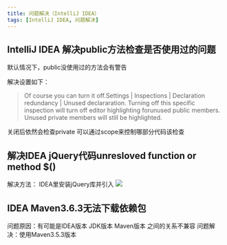 ```yaml
---
title: 问题解决（IntelliJ IDEA）
tags: [IntelliJ IDEA, 问题解决]
---
```


## IntelliJ IDEA 解决public方法检查是否使用过的问题

默认情况下，public没使用过的方法会有警告

解决设置如下：
> Of course you can turn it off.Settings | Inspections | Declaration redundancy | Unused declararation. 
> Turning off this specific inspection will turn off editor highlighting forunused public members. 
> Unused private members will still be highlighted.

关闭后依然会检查private
可以通过scope来控制哪部分代码该检查

## 解决IDEA jQuery代码unresloved function or method $() 

解决方法：
IDEA里安装jQuery库并引入
![](https://oliver-blog.oss-cn-shenzhen.aliyuncs.com/20240405125726.png)

## IDEA Maven3.6.3无法下载依赖包

问题原因：有可能是IDEA版本 JDK版本 Maven版本 之间的关系不兼容
问题解决：使用Maven3.5.3版本